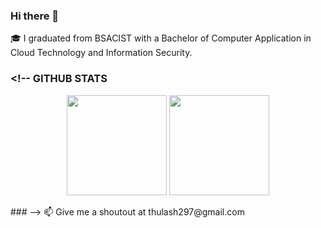 ### Hi there 👋


<!--
**Thulash/Thulash** is a ✨ _special_ ✨ repository because its `README.md` (this file) appears on your GitHub profile.

Here are some ideas to get you started:

- 🔭 I’m currently working on ...
- 🌱 I’m currently learning ...
- 👯 I’m looking to collaborate on ...
- 🤔 I’m looking for help with ...
- 💬 Ask me about ...
- 📫 How to reach me: ...
- 😄 Pronouns: ...
- ⚡ Fun fact: ...
-->
🎓 I graduated from BSACIST with a Bachelor of Computer Application in Cloud Technology and Information Security.
 ### <!-- GITHUB STATS
 <p align="center">
  <img src="https://github-readme-stats.vercel.app/api?username=Thulash&show_icons=true&theme=tokyonight" height="160" />
  <img src="https://github-readme-streak-stats.herokuapp.com/?user=Thulash&theme=tokyonight" height="160"/>
</p>
### -->
📫 Give me a shoutout at thulash297@gmail.com
